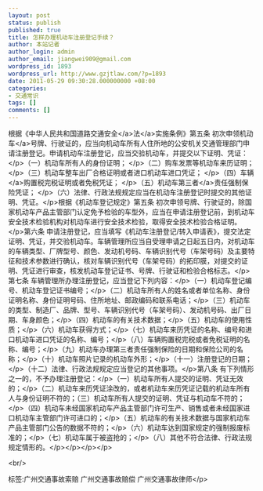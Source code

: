 ```yaml
---
layout: post
status: publish
published: true
title: 怎样办理机动车注册登记手续？
author: 本站记者
author_login: admin
author_email: jiangwei909@gmail.com
wordpress_id: 1893
wordpress_url: http://www.gzjtlaw.com/?p=1893
date: 2011-05-29 09:30:28.000000000 +08:00
categories:
- 交通常识
tags: []
comments: []
---
```

<p>根据《中华人民共和国<a>道路<a>交通安全<&#47;a>法<&#47;a>实施条例》第五条 初次申领<a>机动车<&#47;a>号牌、行驶证的，应当向机动车所有人住所地的公安机关交通管理部门申请注册登记。申请机动车注册登记，应当交验机动车，并提交以下证明、凭证： <&#47;p>（一）机动车所有人的身份证明； <&#47;p>（二）购车发票等机动车来历证明； <&#47;p>（三）机动车整车出厂合格证明或者进口机动车进口凭证； <&#47;p>（四）<a>车辆<&#47;a>购置税完税证明或者免税凭证； <&#47;p>（五）机动车<a>第三者<&#47;a>责任强制保险凭证； <&#47;p>（六）法律、行政法规规定应当在机动车注册登记时提交的其他证明、凭证。<&#47;p>根据《机动车登记规定》第五条 初次申领号牌、行驶证的，除国家机动车产品主管部门认定免予检验的车型外，应当在申请注册登记前，到机动车安全技术检验机构对机动车进行安全技术检验，取得安全技术检验合格证明。<&#47;p>第六条 申请注册登记，应当填写《机动车注册登记&#47;转入申请表》，提交法定证明、凭证，并交验机动车。车辆管理所应当自受理申请之日起五日内，对机动车的车辆类型、厂牌型号、颜色、发动机号码、车辆识别代号（车架号码）及主要特征和技术参数进行确认，核对车辆识别代号（车架号码）的拓印膜，对提交的证明、凭证进行审查，核发机动车登记证书、号牌、行驶证和检验合格标志。<&#47;p>第七条 车辆管理所办理注册登记，应当登记下列内容：<&#47;p>（一）机动车登记编号、机动车登记证书编号；<&#47;p>（二）机动车所有人的姓名或者单位名称、身份证明名称、身份证明号码、住所地址、邮政编码和联系电话；<&#47;p>（三）机动车的类型、制造厂、品牌、型号、车辆识别代号（车架号码）、发动机号码、出厂日期、车身颜色；<&#47;p>（四）机动车的有关技术数据；<&#47;p>（五）机动车的使用性质；<&#47;p>（六）机动车获得方式；<&#47;p>（七）机动车来历凭证的名称、编号和进口机动车进口凭证的名称、编号；<&#47;p>（八）车辆购置税完税或者免税证明的名称、编号；<&#47;p>（九）机动车办理第三者责任强制保险的日期和保险公司的名称；<&#47;p>（十）机动车照片记录的机动车外形；<&#47;p>（十一）注册登记的日期；<&#47;p>（十二）法律、行政法规规定应当登记的其他事项。<&#47;p>第八条 有下列情形之一的，不予办理注册登记：<&#47;p>（一）机动车所有人提交的证明、凭证无效的；<&#47;p>（二）机动车来历凭证涂改的，或者机动车来历凭证记载的机动车所有人与身份证明不符的；（三）机动车所有人提交的证明、凭证与机动车不符的；<&#47;p>（四）机动车未经国家机动车产品主管部门许可生产、销售或者未经国家进口机动车主管部门许可进口的；<&#47;p>（五）机动车的有关技术数据与国家机动车产品主管部门公告的数据不符的；<&#47;p>（六）机动车达到国家规定的强制报废标准的；<&#47;p>（七）机动车属于被盗抢的；<&#47;p>（八）其他不符合法律、行政法规规定情形的。<&#47;p><&#47;p><&#47;p><&#47;p><br&#47;><p>标签:广州交通事故索赔 广州交通事故赔偿 广州交通事故律师<&#47;p>
